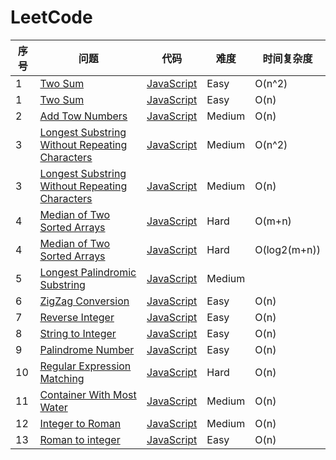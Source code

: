 LeetCode
========

|序号|问题|代码|难度|时间复杂度|
|----|--------|---------|-------|------|
|1|[Two Sum][1]|[JavaScript](./solution/001.Two_Sum/Solution1.js)|Easy|O(n^2)|
|1|[Two Sum][1]|[JavaScript](./solution/001.Two_Sum/Solution2.js)|Easy|O(n)|
|2|[Add Tow Numbers][2]|[JavaScript](./solution/002.Add_Two_Numbers/Solution1.js)|Medium|O(n)|
|3|[Longest Substring Without Repeating Characters][3]|[JavaScript](./solution/003.Longest_Substring_Without_Repeating_Characters/Solution1.js)|Medium|O(n^2)|
|3|[Longest Substring Without Repeating Characters][3]|[JavaScript](./solution/003.Longest_Substring_Without_Repeating_Characters/Solution2.js)|Medium|O(n)|
|4|[Median of Two Sorted Arrays][4]|[JavaScript](./solution/004.Median_of_Two_Sorted_Arrays/Solution1.js)|Hard|O(m+n)|
|4|[Median of Two Sorted Arrays][4]|[JavaScript](./solution/004.Median_of_Two_Sorted_Arrays/Solution2.js)|Hard|O(log2(m+n))|
|5|[Longest Palindromic Substring][5]|[JavaScript](./solution/005.Longest_Palindromic_Substring/Solution.js)|Medium||
|6|[ZigZag Conversion][6]|[JavaScript](./solution/006.ZigZag_Conversion/Solution.js)|Easy|O(n)|
|7|[Reverse Integer][7]|[JavaScript](./solution/007.Reverse_Integer/Solution.js)|Easy|O(n)|
|8|[String to Integer][8]|[JavaScript](./solution/008.String_to_Integer/Solution.js)|Easy|O(n)|
|9|[Palindrome Number][9]|[JavaScript](./solution/009.Palindrome_Number/Solution.js)|Easy|O(n)|
|10|[Regular Expression Matching][10]|[JavaScript](./solution/010.Regular_Expression_Matching/Solution.js)|Hard|O(n)|
|11|[Container With Most Water][11]|[JavaScript](./solution/011.Container_With_Most_Water/Solution.js)|Medium|O(n)|
|12|[Integer to Roman][12]|[JavaScript](./solution/012.Integer_to_Roman/Solution.js)|Medium|O(n)|
|13|[Roman to integer][13]|[JavaScript](./solution/013.Roman_to_integer/Solution.js)|Easy|O(n)|


[1]:https://leetcode.com/problems/two-sum/
[2]:https://leetcode.com/problems/add-two-numbers/
[3]:https://leetcode.com/problems/longest-substring-without-repeating-characters/
[4]:https://leetcode.com/problems/median-of-two-sorted-arrays/
[5]:https://leetcode.com/problems/longest-palindromic-substring/
[6]:https://leetcode.com/problems/zigzag-conversion/
[7]:https://leetcode.com/problems/reverse-integer/
[8]:https://leetcode.com/problems/string-to-integer-atoi/
[9]:https://leetcode.com/problems/palindrome-number/
[10]:https://leetcode.com/problems/regular-expression-matching/
[11]:https://leetcode.com/problems/container-with-most-water/
[12]:https://leetcode.com/problems/integer-to-roman/
[13]:https://leetcode.com/problems/roman-to-integer/
